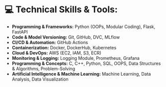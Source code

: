 # 💻 Technical Skills & Tools:
- **Programming & Frameworks:** Python (OOPs, Modular Coding), Flask, FastAPI  
- **Code & Model Versioning:** Git, GitHub, DVC, MLflow  
- **CI/CD & Automation:** GitHub Actions  
- **Containerization:** Docker, DockerHub, Kubernetes  
- **Cloud & DevOps:** AWS (EC2, IAM, S3, ECR)  
- **Monitoring & Logging:** Logging Module, Prometheus, Grafana  
- **Programming & Concepts:** C, C++, Python, SQL, OOPS, Data Structures & Algorithms, Problem-Solving  
- **Artificial Intelligence & Machine Learning:** Machine Learning, Data Analysis, Data Visualization  
